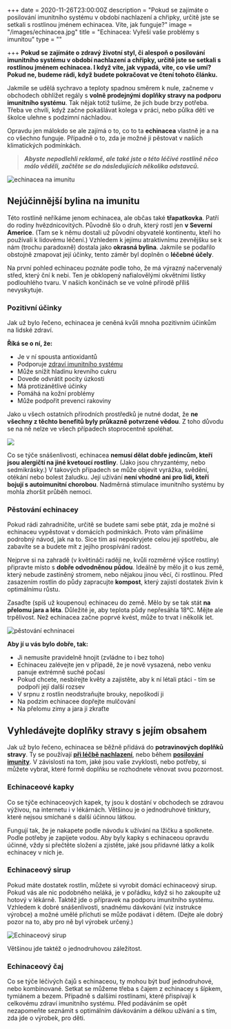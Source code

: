 +++
date = 2020-11-26T23:00:00Z
description = "Pokud se zajímáte o posilování imunitního systému v období nachlazení a chřipky, určitě jste se setkali s rostlinou jménem echinacea. Víte, jak funguje?"
image = "/images/echinacea.jpg"
title = "Echinacea: Vyřeší vaše problémy s imunitou"
type = ""

+++
**Pokud se zajímáte o zdravý životní styl, či alespoň o posilování imunitního systému v období nachlazení a chřipky, určitě jste se setkali s rostlinou jménem echinacea. I když víte, jak vypadá, víte, co vše umí? Pokud ne, budeme rádi, když budete pokračovat ve čtení tohoto článku.**

Jakmile se udělá sychravo a teploty spadnou směrem k nule, začneme v obchodech obhlížet regály s **volně prodejnými doplňky stravy na podporu imunitního systému**. Tak nějak totiž tušíme, že jich bude brzy potřeba. Třeba ve chvíli, když začne pokašlávat kolega v práci, nebo půlka dětí ve školce ulehne s podzimní náchladou.

Opravdu jen málokdo se ale zajímá o to, co to ta **echinacea** vlastně je a na co všechno funguje. Případně o to, zda je možné ji pěstovat v našich klimatických podmínkách.

> **_Abyste nepodlehli reklamě, ale také jste o této léčivé rostlině něco málo věděli, začtěte se do následujících několika odstavců._**

![echinacea na imunitu](/images/echinacea-na-imunitu.jpg)

## Nejúčinnější bylina na imunitu

Této rostlině neříkáme jenom echinacea, ale občas také **třapatkovka**. Patří do rodiny hvězdnicovitých. Původně šlo o druh, který rostl jen **v Severní Americe**. (Tam se k němu dostali už původní obyvatelé kontinentu, kteří ho používali k lidovému léčení.) Vzhledem k jejímu atraktivnímu zevnějšku se k nám (trochu paradoxně) dostala jako **okrasná bylina**. Jakmile se podařilo obstojně zmapovat její účinky, tento záměr byl doplněn o **léčebné účely**.

Na první pohled echinaceu poznáte podle toho, že má výrazný načervenalý střed, který ční k nebi. Ten je obklopený nafialovělými okvětními lístky podlouhlého tvaru. V našich končinách se ve volné přírodě příliš nevyskytuje.

### Pozitivní účinky

Jak už bylo řečeno, echinacea je ceněná kvůli mnoha pozitivním účinkům na lidské zdraví.

**Říká se o ní, že:**

* Je v ní spousta antioxidantů
* Podporuje [zdraví imunitního systému](https://www.oslabenaimunita.cz/imunitni-system-vite-jak-funguje/)
* Může snížit hladinu krevního cukru
* Dovede odvrátit pocity úzkosti
* Má protizánětlivé účinky
* Pomáhá na kožní problémy
* Může podpořit prevenci rakoviny

Jako u všech ostatních přírodních prostředků je nutné dodat, že **ne všechny z těchto benefitů byly průkazně potvrzené vědou**. Z toho důvodu se na ně nelze ve všech případech stoprocentně spoléhat.

![](/images/echinacea-ucinky.jpg)

Co se týče snášenlivosti, echinacea **nemusí dělat dobře jedincům, kteří jsou alergičtí na jiné kvetoucí rostliny**. (Jako jsou chryzantémy, nebo sedmikrásky.) V takových případech se může objevit vyrážka, svědění, otékání nebo bolest žaludku. Její užívání **není vhodné ani pro lidi, kteří bojují s autoimunitní chorobou**. Nadměrná stimulace imunitního systému by mohla zhoršit průběh nemoci.

### Pěstování echinacey

Pokud rádi zahradničíte, určitě se budete sami sebe ptát, zda je možné si echinaceu vypěstovat v domácích podmínkách. Proto vám přinášíme podrobný návod, jak na to. Sice tím asi nepokryjete celou její spotřebu, ale zabavíte se a budete mít z jejího prospívání radost.

Nejprve si na zahradě (v květináči raději ne, kvůli rozměrné výšce rostliny) připravte místo s **dobře odvodněnou půdou**. Ideálně by mělo jít o kus země, který nebude zastíněný stromem, nebo nějakou jinou věcí, či rostlinou. Před zasazením rostlin do půdy zapracujte **kompost**, který zajistí dostatek živin k optimálnímu růstu.

Zasaďte (spíš už koupenou) echinaceu do země. Mělo by se tak stát **na přelomu jara a léta**. Důležité je, aby teplota půdy nepřesáhla 18°C. Mějte ale trpělivost. Než echinacea začne poprvé kvést, může to trvat i několik let.

![pěstování echninacei](/images/pestovani-echinacei.jpg)

**Aby jí u vás bylo dobře, tak:**

* Ji nemusíte pravidelně hnojit (zvládne to i bez toho)
* Echinaceu zalévejte jen v případě, že je nově vysazená, nebo venku panuje extrémně suché počasí
* Pokud chcete, nesbírejte květy a zajistěte, aby k ní létali ptáci - tím se podpoří její další rozsev
* V srpnu z rostlin neodstraňujte brouky, nepoškodí ji
* Na podzim echinacee dopřejte mulčování
* Na přelomu zimy a jara ji zkraťte

## Vyhledávejte doplňky stravy s jejím obsahem

Jak už bylo řečeno, echinacea se běžně přidává do **potravinových doplňků stravy**. Ty se používají [**při léčbě nachlazení**](https://www.oslabenaimunita.cz/blog/caj-na-nachlazeni-jak-ho-pripravit-a-ktery-pomuze/), nebo během [**posilování imunity**](https://www.oslabenaimunita.cz/5-ucinnych-tipu-na-posileni-imunity/). V závislosti na tom, jaké jsou vaše zvyklosti, nebo potřeby, si můžete vybrat, které formě doplňku se rozhodnete věnovat svou pozornost.

### Echinaceové kapky

Co se týče echinaceových kapek, ty jsou k dostání v obchodech se zdravou výživou, na internetu i v lékárnách. Většinou je o jednodruhové tinktury, které nejsou smíchané s další účinnou látkou.

Fungují tak, že je nakapete podle návodu k užívání na lžičku a spolknete. Podle potřeby je zapijete vodou. Aby byly kapky s echinaceou opravdu účinné, vždy si přečtěte složení a zjistěte, jaké jsou přídavné látky a kolik echinacey v nich je.

### Echinaceový sirup

Pokud máte dostatek rostlin, můžete si vyrobit domácí echinaceový sirup. Pokud vás ale nic podobného neláká, je v pořádku, když si ho zakoupíte už hotový v lékárně. Taktéž jde o přípravek na podporu imunitního systému. Vzhledem k dobré snášenlivosti, snadnému dávkování (viz instrukce výrobce) a možné umělé příchuti se může podávat i dětem. (Dejte ale dobrý pozor na to, aby pro ně byl výrobek určený.)

![Echinaceový sirup](/images/echinaceovy-sirup.jpg)

Většinou jde taktéž o jednodruhovou záležitost.

### Echinaceový čaj

Co se týče léčivých čajů s echinaceou, ty mohou být buď jednodruhové, nebo kombinované. Setkat se můžeme třeba s čajem z echinacey s šípkem, tymiánem a bezem. Případně s dalšími rostlinami, které přispívají k celkovému zdraví imunitního systému. Před podáváním se opět nezapomeňte seznámit s optimálním dávkováním a délkou užívání a s tím, zda jde o výrobek, pro děti.